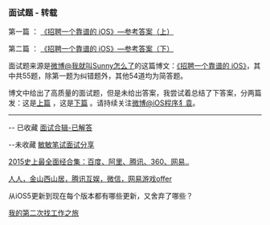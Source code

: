 ### 面试题 - 转载

第一篇  ： [《招聘一个靠谱的 iOS》—参考答案（上）](https://github.com/ChenYilong/iOSInterviewQuestions/blob/master/01《招聘一个靠谱的iOS》面试题参考答案/《招聘一个靠谱的iOS》面试题参考答案（上）.md)

第二篇 ： [《招聘一个靠谱的 iOS》—参考答案（下）](https://github.com/ChenYilong/iOSInterviewQuestions/blob/master/01《招聘一个靠谱的iOS》面试题参考答案/《招聘一个靠谱的iOS》面试题参考答案（下）.md)



面试题来源是[微博@我就叫Sunny怎么了](http://weibo.com/u/1364395395)的这篇博文：[《招聘一个靠谱的 iOS》](http://blog.sunnyxx.com/2015/07/04/ios-interview/)，其中共55题，除第一题为纠错题外，其他54道均为简答题。

博文中给出了高质量的面试题，但是未给出答案，我尝试着总结了下答案，分两篇发：这是[上篇](https://github.com/ChenYilong/iOSInterviewQuestions/blob/master/01《招聘一个靠谱的iOS》面试题参考答案/《招聘一个靠谱的iOS》面试题参考答案（上）.md) ，这是[下篇](https://github.com/ChenYilong/iOSInterviewQuestions/blob/master/01《招聘一个靠谱的iOS》面试题参考答案/《招聘一个靠谱的iOS》面试题参考答案（下）.md) 。请持续关注[微博@iOS程序犭袁](http://weibo.com/luohanchenyilong/)。
 
 
 -----
 
-- 已收藏
[面试合辑-已解答](https://github.com/CoderJackyHuang/MDArtileFiles/tree/master/%E9%9D%A2%E8%AF%95)
 

--未收藏 
 [  敏敏笔试面试分享](http://blog.csdn.net/column/details/it-interview.html)
 
 
 
 [2015史上最全面经合集：百度、阿里、腾讯、360、网易..](https://www.nowcoder.com/discuss/311)
 
 [人人，金山西山居，腾讯互娱，微信，网易游戏offer](http://tieba.baidu.com/p/3942944435#)
 
 
从iOS5更新到现在每个版本都有哪些更新，又舍弃了哪些？ 
 
 
 [我的第二次找工作之旅](http://www.jianshu.com/p/159b860227eb#)
 
 
 
 
 
 